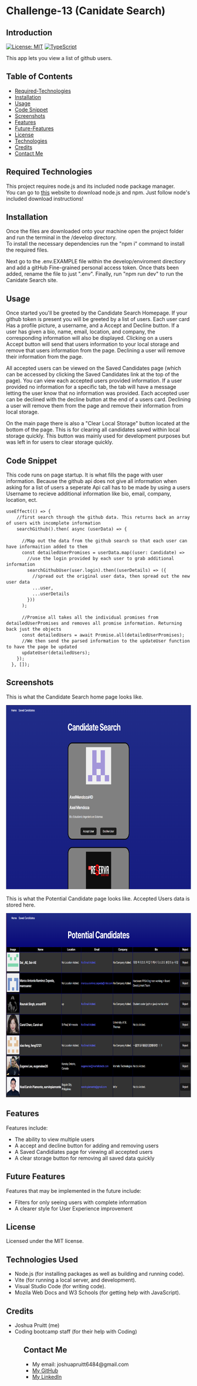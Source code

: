 # Challenge-13 (Canidate Search)

## Introduction

[![License: MIT](https://img.shields.io/badge/License-MIT-yellow.svg)](https://opensource.org/licenses/MIT)
[![TypeScript](https://badges.frapsoft.com/typescript/code/typescript.svg?v=101)](https://github.com/ellerbrock/typescript-badges/)

This app lets you view a list of github users.

## Table of Contents

- [Required-Technologies](#required-technologies)
- [Installation](#installation)
- [Usage](#usage)
- [Code Snippet](#code-snippet)
- [Screenshots](#screenshots)
- [Features](#features)
- [Future-Features](#future-features)
- [License](#license)
- [Technologies](#technologies-used)
- [Credits](#credits)
- [Contact Me](#contact-me)

## Required Technologies

This project requires node.js and its included node package manager.\
You can go to <a href="https://nodejs.org/en/download/package-manager">this</a> website to download node.js and npm. Just follow node's included download instructions!

## Installation

Once the files are downloaded onto your machine open the project folder and run the terminal in the /develop directory.\
To install the necessary dependencies run the "npm i" command to install the required files.

Next go to the .env.EXAMPLE file within the develop/enviroment directiory and add a gitHub Fine-grained personal access token. Once thats been added, rename the file to just ".env". Finally, run "npm run dev" to run the Canidate Search site.

## Usage

Once started you'll be greeted by the Candidate Search Homepage. If your github token is present you will be greeted by a list of users. Each user card Has a profile picture, a username, and a Accept and Decline button. If a user has given a bio, name, email, location, and company, the corresponding information will also be displayed. Clicking on a users Accept button will send that users information to your local storage and remove that users information from the page. Declining a user will remove their information from the page.

All accepted users can be viewed on the Saved Candidates page (which can be accessed by clicking the Saved Candidates link at the top of the page). You can view each accepted users provided information. If a user provided no information for a specific tab, the tab will have a message letting the user know that no information was provided. Each accepted user can be declined with the decline button at the end of a users card. Declining a user will remove them from the page and remove their information from local storage.

On the main page there is also a "Clear Local Storage" button located at the bottom of the page. This is for clearing all candidates saved within local storage quickly. This button was mainly used for development purposes but was left in for users to clear storage quickly.

## Code Snippet

This code runs on page startup. It is what fills the page with user information. Because the github api does not give all information when asking for a list of users a seperate Api call has to be made by using a users Username to recieve additional information like bio, email, company, location, ect.

```
useEffect(() => {
    //first search through the github data. This returns back an array of users with incomplete information
    searchGithub().then( async (userData) => {

      //Map out the data from the github search so that each user can have informaition added to them
      const detailedUserPromises = userData.map((user: Candidate) =>
        //use the login provided by each user to grab additional information
        searchGithubUser(user.login).then((userDetails) => ({
          //spread out the original user data, then spread out the new user data
          ...user,
          ...userDetails
        }))
      );

      //Promise all takes all the individual promises from detailedUserPromises and removes all promise information. Returning back just the objects
      const detailedUsers = await Promise.all(detailedUserPromises);
      //We then send the parsed information to the updateUser function to have the page be updated
      updateUser(detailedUsers);
    });
  }, []);
```

## Screenshots

This is what the Candidate Search home page looks like.

<img src='./Assets/candidateSearch.png' width='680' height='500'>

This is what the Potential Candidate page looks like. Accepted Users data is stored here.

<img src='./Assets/potentialCandidates.png' width='680' height='500'>

## Features

Features include:

- The ability to view multiple users
- A accept and decline button for adding and removing users
- A Saved Candidiates page for viewing all accepted users
- A clear storage button for removing all saved data quickly

## Future Features

Features that may be implemented in the future include:

- Filters for only seeing users with complete information
- A clearer style for User Experience improvement

## License

Licensed under the MIT license.

## Technologies Used

<ul>
<li>Node.js (for installing packages as well as building and running code).</li>
<li>Vite (for running a local server, and development).</li>
<li>Visual Studio Code (for writing code).</li>
<li>Mozila Web Docs and W3 Schools (for getting help with JavaScript).</li>
</ul>

## Credits

<ul>
<li>Joshua Pruitt (me)</li>
<li>Coding bootcamp staff (for their help with Coding)</li>
<ul>

## Contact Me

<ul>
<li>My email: joshuapruitt6484@gmail.com</li>
<li><a href=https://github.com/JoshuaPruitt>My GitHub</a></li>
<li><a href=https://www.linkedin.com/in/joshua-pruitt-1a494a311>My LinkedIn</a></li>
</ul>
